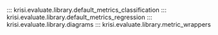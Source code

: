 ::: krisi.evaluate.library.default_metrics_classification
::: krisi.evaluate.library.default_metrics_regression
::: krisi.evaluate.library.diagrams
::: krisi.evaluate.library.metric_wrappers